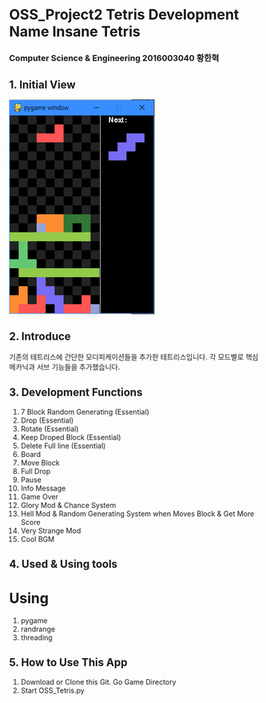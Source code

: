 # OSS_Project2 Tetris Development Name Insane Tetris
### Computer Science & Engineering 2016003040 황한혁

## 1. Initial View
![initialview](/Images/initview.PNG)


## 2. Introduce
기존의 테트리스에 간단한 모디피케이션들을 추가한 테트리스입니다. 각 모드별로 핵심 메카닉과 서브 기능들을 추가했습니다.


## 3. Development Functions

1. 7 Block Random Generating (Essential)
2. Drop (Essential)
3. Rotate (Essential)
4. Keep Droped Block (Essential)
5. Delete Full line (Essential)
6. Board
7. Move Block
8. Full Drop
9. Pause
10. Info Message
11. Game Over
12. Glory Mod & Chance System
13. Hell Mod & Random Generating System when Moves Block & Get More Score
14. Very Strange Mod
15. Cool BGM


## 4. Used & Using tools

# Using
1. pygame
2. randrange
3. threading


## 5. How to Use This App

1. Download or Clone this Git. Go Game Directory
2. Start OSS_Tetris.py

